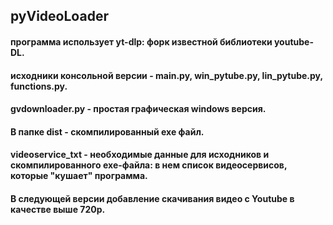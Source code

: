 ## pyVideoLoader

#### программа использует yt-dlp: форк известной библиотеки youtube-DL.

#### исходники консольной версии - main.py, win_pytube.py, lin_pytube.py, functions.py.
#### gvdownloader.py - простая графическая windows версия.
#### В папке dist - скомпилированный exe файл.
#### videoservice_txt - необходимые данные для исходников и скомпилированного exe-файла: в нем список видеосервисов, которые "кушает" программа.
#### В следующей версии добавление скачивания видео с Youtube в качестве выше 720p. 
